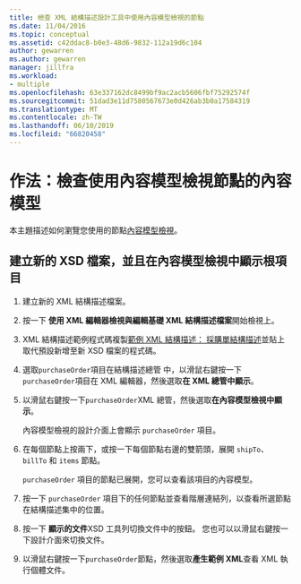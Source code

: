 ```yaml
---
title: 檢查 XML 結構描述設計工具中使用內容模型檢視的節點
ms.date: 11/04/2016
ms.topic: conceptual
ms.assetid: c42ddac8-b0e3-48d6-9832-112a19d6c104
author: gewarren
ms.author: gewarren
manager: jillfra
ms.workload:
- multiple
ms.openlocfilehash: 63e337162dc8499bf9ac2acb5606fbf75292574f
ms.sourcegitcommit: 51dad3e11d7580567673e0d426ab3b0a17584319
ms.translationtype: MT
ms.contentlocale: zh-TW
ms.lasthandoff: 06/10/2019
ms.locfileid: "66820458"
---
```

# <a name="how-to-examine-the-content-model-of-nodes-using-the-content-model-view"></a>作法：檢查使用內容模型檢視節點的內容模型

本主題描述如何瀏覽您使用的節點[內容模型檢視](../xml-tools/content-model-view.md)。

## <a name="to-create-a-new-xsd-file-and-display-the-root-element-in-the-content-model-view"></a>建立新的 XSD 檔案，並且在內容模型檢視中顯示根項目

1. 建立新的 XML 結構描述檔案。

2. 按一下 **使用 XML 編輯器檢視與編輯基礎 XML 結構描述檔案**開始檢視上。

3. XML 結構描述範例程式碼複製[範例 XML 結構描述： 採購單結構描述](../xml-tools/sample-xsd-file-purchase-order-schema.md)並貼上取代預設新增至新 XSD 檔案的程式碼。

4. 選取`purchaseOrder`項目在結構描述總管 中，以滑鼠右鍵按一下`purchaseOrder`項目在 XML 編輯器，然後選取**在 XML 總管中顯示**。

5. 以滑鼠右鍵按一下`purchaseOrder`XML 總管，然後選取**在內容模型檢視中顯示**。

     內容模型檢視的設計介面上會顯示 `purchaseOrder` 項目。

6. 在每個節點上按兩下，或按一下每個節點右邊的雙箭頭，展開 `shipTo`、`billTo` 和 `items` 節點。

     `purchaseOrder` 項目的節點已展開，您可以查看該項目的內容模型。

7. 按一下 `purchaseOrder` 項目下的任何節點並查看階層連結列，以查看所選節點在結構描述集中的位置。

8. 按一下 **顯示的文件**XSD 工具列切換文件中的按鈕。 您也可以以滑鼠右鍵按一下設計介面來切換文件。

9. 以滑鼠右鍵按一下`purchaseOrder`節點，然後選取**產生範例 XML**查看 XML 執行個體文件。
